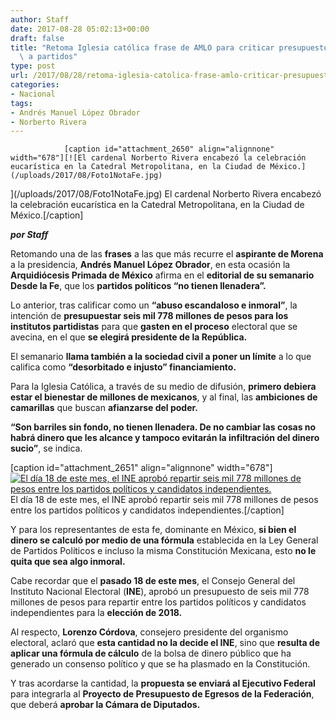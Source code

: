 ```yaml
---
author: Staff
date: 2017-08-28 05:02:13+00:00
draft: false
title: "Retoma Iglesia católica frase de AMLO para criticar presupuesto\
  \ a partidos"
type: post
url: /2017/08/28/retoma-iglesia-catolica-frase-amlo-criticar-presupuesto-a-partidos/
categories:
- Nacional
tags:
- Andrés Manuel López Obrador
- Norberto Rivera
---
```



				[caption id="attachment_2650" align="alignnone" width="678"][![El cardenal Norberto Rivera encabezó la celebración eucarística en la Catedral Metropolitana, en la Ciudad de México.](/uploads/2017/08/Foto1NotaFe.jpg)
](/uploads/2017/08/Foto1NotaFe.jpg) El cardenal Norberto Rivera encabezó la celebración eucarística en la Catedral Metropolitana, en la Ciudad de México.[/caption]

_**por Staff**_

Retomando una de las **frases** a las que más recurre el **aspirante de Morena** a la presidencia, **Andrés Manuel López Obrador**, en esta ocasión la **Arquidiócesis Primada de México** afirma en el **editorial de su semanario Desde la Fe**, que los **partidos políticos “no tienen llenadera”.**

Lo anterior, tras calificar como un **“abuso escandaloso e inmoral”**, la intención de **presupuestar seis mil 778 millones de pesos para los institutos partidistas** para que **gasten en el proceso** electoral que se avecina, en el que **se elegirá presidente de la República.**

El semanario **llama también a la sociedad civil a poner un límite** a lo que califica como **“desorbitado e injusto” financiamiento.**

Para la Iglesia Católica, a través de su medio de difusión, **primero debiera estar el bienestar de millones de mexicanos**, y al final, las **ambiciones de camarillas** que buscan **afianzarse del poder.**

**“Son barriles sin fondo, no tienen llenadera. De no cambiar las cosas no habrá dinero que les alcance y tampoco evitarán la infiltración del dinero sucio”**, se indica.

[caption id="attachment_2651" align="alignnone" width="678"][![El día 18 de este mes, el INE aprobó repartir seis mil 778 millones de pesos entre los partidos políticos y candidatos independientes. ](/uploads/2017/08/Foto2NotaFe.jpg)
](/uploads/2017/08/Foto2NotaFe.jpg) El día 18 de este mes, el INE aprobó repartir seis mil 778 millones de pesos entre los partidos políticos y candidatos independientes.[/caption]

Y para los representantes de esta fe, dominante en México, **si bien el dinero se calculó por medio de una fórmula** establecida en la Ley General de Partidos Políticos e incluso la misma Constitución Mexicana, esto **no le quita que sea algo inmoral.**

Cabe recordar que el **pasado 18 de este mes**, el Consejo General del Instituto Nacional Electoral (**INE**), aprobó un presupuesto de seis mil 778 millones de pesos para repartir entre los partidos políticos y candidatos independientes para la **elección de 2018.**

Al respecto, **Lorenzo Córdova**, consejero presidente del organismo electoral, aclaró que **esta cantidad no la decide el INE**, sino que **resulta de aplicar una fórmula de cálculo** de la bolsa de dinero público que ha generado un consenso político y que se ha plasmado en la Constitución.

Y tras acordarse la cantidad, la **propuesta se enviará al Ejecutivo Federal** para integrarla al **Proyecto de Presupuesto de Egresos de la Federación**, que deberá **aprobar la Cámara de Diputados.**		
